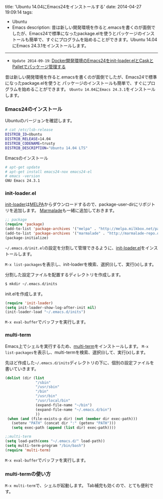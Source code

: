title: 'Ubuntu 14.04にEmacs24をインストールする'
date: 2014-04-27 19:09:14
tags:
 - Ubuntu
 - Emacs
description: 昔は新しい開発環境を作ると.emacsを書くのが面倒でしたが、Emacs24で標準になったpackage.elを使うとパッケージのインストールも簡単で、すぐにプログラムを始めることができます。Ubuntu 14.04にEmacs 24.3.1をインストールします。
---

* `Update 2014-09-19`: [Docker開発環境のEmacs24をinit-loader.elとCaskとPalletでパッケージ管理する](/2014/09/19/docker-devenv-emacs24-init-loader-cask-pallet/)


昔は新しい開発環境を作ると.emacsを書くのが面倒でしたが、Emacs24で標準になったpackage.elを使うと
パッケージのインストールも簡単で、すぐにプログラムを始めることができます。
`Ubuntu 14.04`に`Emacs 24.3.1`をインストールします。

<!-- more -->

### Emacs24のインストール

Ubuntuのバージョンを確認します。

``` bash
# cat /etc/lsb-release
DISTRIB_ID=Ubuntu
DISTRIB_RELEASE=14.04
DISTRIB_CODENAME=trusty
DISTRIB_DESCRIPTION="Ubuntu 14.04 LTS"
```

Emacsのインストール

``` bash
# apt-get update
# apt-get install emacs24-nox emacs24-el 
# emacs -version
GNU Emacs 24.3.1
```

### init-loader.el

[init-loader](http://melpa.milkbox.net/#/init-loader)は[MELPA](http://melpa.milkbox.net/)からダウンロードするので、package-user-dirにリポジトリを追加します。
[Marmalade](http://marmalade-repo.org/)も一緒に追加しておきます。

``` el ~/.emacs.d/init.el
;; package
(require 'package)
(add-to-list 'package-archives '("melpa" . "http://melpa.milkbox.net/packages/") t)
(add-to-list 'package-archives '("marmalade" . "http://marmalade-repo.org/packages/"))
(package-initialize)
```

`~/.emacs.d/init.el`の設定を分割して管理できるように、[init-loader.el](https://github.com/emacs-jp/init-loader)をインストールします。

`M-x list-packages`を表示し、init-loaderを検索、選択(i)して、実行(x)します。

分割した設定ファイルを配置するディレクトリを作成します。

``` bash
$ mkdir ~/.emacs.d/inits
```

init.elを作成します。

``` el ~/.emacs.d/init.el
(require 'init-loader)
(setq init-loader-show-log-after-init nil)
(init-loader-load "~/.emacs.d/inits")
```

`M-x eval-buffer`でバッファを実行します。

### multi-term

Emacs上でシェルを実行するため、[multi-term](http://www.emacswiki.org/emacs/MultiTerm)をインストールします。
`M-x list-packages`を表示し、multi-termを検索、選択(i)して、実行(x)します。

先ほど作成した`~/.emacs.d/inits`ディレクトリの下に、個別の設定ファイルを書いていきます。

``` el  ~/.emacs.d/inits/03-multi-term.el
(dolist (dir (list
              "/sbin"
              "/usr/sbin"
              "/bin"
              "/usr/bin"
              "/usr/local/bin"
              (expand-file-name "~/bin")
              (expand-file-name "~/.emacs.d/bin")
              ))
 (when (and (file-exists-p dir) (not (member dir exec-path)))
   (setenv "PATH" (concat dir ":" (getenv "PATH")))
   (setq exec-path (append (list dir) exec-path))))

;;multi-term
(setq load-path(cons "~/.emacs.d/" load-path))
(setq multi-term-program "/bin/bash")
(require 'multi-term)
```

`M-x eval-buffer`でバッファを実行します。

### multi-termの使い方

`M-x multi-term`で、シェルが起動します。
Tab補完も効くので、とても便利です。
